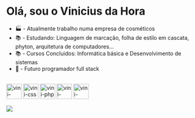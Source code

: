 # Olá, sou o Vinicius da Hora
<ul>
  <li>🏭 - Atualmente trabalho numa empresa de cosméticos</li>
  <li>📚 - Estudando: Linguagem de marcação, folha de estilo em cascata, phyton, arquitetura de computadores...</li>
  <li>📚 - Cursos Concluidos: Informática básica e Desenvolvimento de sistemas</li>
  <li>🤵 - Futuro programador full stack</li>
</ul>

<div style="display: inline_block"><br>
	<img align="center" alt="vini-html" height="40" widht="40" src="https://cdn.jsdelivr.net/gh/devicons/devicon/icons/html5/html5-original-wordmark.svg" />
  <img align="center" alt="vini-css" height="40" widht="40" src="https://cdn.jsdelivr.net/gh/devicons/devicon/icons/css3/css3-original-wordmark.svg" />
	 <img align="center" alt="vini-php" height="40" widht="40" src="https://cdn.jsdelivr.net/gh/devicons/devicon/icons/php/php-plain.svg"/>
	 <img align="center" alt="vini-photoshop" height="40" widht="40" src="https://cdn.jsdelivr.net/gh/devicons/devicon/icons/photoshop/photoshop-plain.svg"/>
	 <img align="center" alt="vini-mysql" height="40" widht="40" src="https://cdn.jsdelivr.net/gh/devicons/devicon/icons/mysql/mysql-original-wordmark.svg" />
</div>
<br>
<div>
   	<a href="" target="_blank"><img src="https://img.shields.io/badge/LinkedIn-0077B5?style=for-the-badge&logo=linkedin&logoColor=white" target="_blank"></a>
</div>

